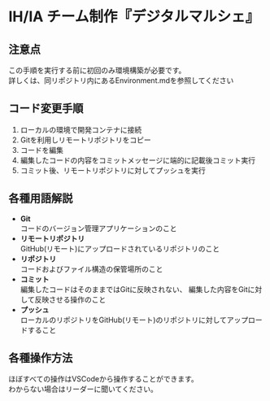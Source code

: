 # IH/IA チーム制作『デジタルマルシェ』

## 注意点
この手順を実行する前に初回のみ環境構築が必要です。  
詳しくは、同リポジトリ内にあるEnvironment.mdを参照してください

## コード変更手順
1. ローカルの環境で開発コンテナに接続
2. Gitを利用しリモートリポジトリをコピー
3. コードを編集
4. 編集したコードの内容をコミットメッセージに端的に記載後コミット実行
5. コミット後、リモートリポジトリに対してプッシュを実行

## 各種用語解説
- **Git**  
    コードのバージョン管理アプリケーションのこと
- **リモートリポジトリ**  
    GitHub(リモート)にアップロードされているリポジトリのこと
- **リポジトリ**  
    コードおよびファイル構造の保管場所のこと
- **コミット**  
    編集したコードはそのままではGitに反映されない、
    編集した内容をGitに対して反映させる操作のこと
- **プッシュ**  
    ローカルのリポジトリをGitHub(リモート)のリポジトリに対してアップロードすること

## 各種操作方法
ほぼすべての操作はVSCodeから操作することができます。  
わからない場合はリーダーに聞いてください。